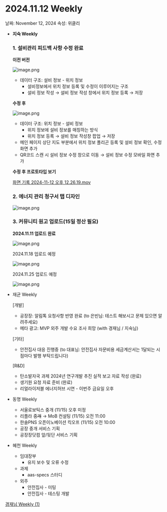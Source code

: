 # 2024.11.12 Weekly

날짜: November 12, 2024
속성: 위클리

- **지숙 Weekly**
    
    ### **1. 설비관리 피드백 사항 수정 완료**
    
     **이전 버전**
    
    ![image.png](image%208.png)
    
    - 데이터 구조: 설비 정보 - 위치 정보
        - 설비정보에서 위치 정보 등록 및 수정이 이루어지는 구조
        - 설비 정보 작성 → 설비 정보 작성 창에서 위치 정보 등록 → 저장
        
    
     **수정 후**
    
    ![image.png](image%209.png)
    
    - 데이터 구조: 위치 정보 - 설비 정보
        - 위치 정보에 설비 정보를 매칭하는 방식
        - 위치 정보 등록 → 설비 정보 작성창 팝업 → 저장
    - 메인 페이지 상단 지도 부분에서 위치 정보 폴리곤 등록 및 설비 정보 확인, 수정 화면 추가
    - QR코드 스캔 시 설비 정보 수정 창으로 이동 → 설비 정보 수정 모바일 화면 추가
    
     **수정 후 프로토타입 보기**
    
    [화면 기록 2024-11-12 오후 12.26.19.mov](%25E1%2584%2592%25E1%2585%25AA%25E1%2584%2586%25E1%2585%25A7%25E1%2586%25AB_%25E1%2584%2580%25E1%2585%25B5%25E1%2584%2585%25E1%2585%25A9%25E1%2586%25A8_2024-11-12_%25E1%2584%258B%25E1%2585%25A9%25E1%2584%2592%25E1%2585%25AE_12.26.19.mov)
    
    ### **2. 에너지 관리 청구서 탭 디자인**
    
    ![image.png](image%2010.png)
    
    ### 3. 커뮤니티 원고 업로드(15일 정산 필요)
    
    **2024.11.11 업로드 완료**
    
    ![image.png](image%2011.png)
    
    2024.11.18 업로드 예정
    
    ![image.png](image%2012.png)
    
    2024.11.25 업로드 예정
    
    ![image.png](image%2013.png)
    
- 재균 Weekly
    
    [개발]
    
    - 공장장: 알림톡 요청사항 반영 완료 (to 은빈님: 테스트 해보시고 문제 있으면 알려주세요)
    - 메타 광고: MVP 외주 개발 수요 조사 희망 (with 경재님 / 지숙님)
    
    [기타]
    
    - 안전집사 대응 진행중 
    (to 대표님: 안전집사 자문비용 세금계산서는 1달되는 시점마다 발행 부탁드립니다)
    
    [R&D]
    
    - 탄소발자국 과제 2024년 연구개발 추진 실적 보고 자료 작성 (완료)
    - 생기원 요청 자료 준비 (완료)
    - 리얼라이저블 에너지허브 시연 - 이번주 금요일 오후
- 동명 Weekly
    - 서울로보틱스 중개 (11/15) 오후 미정
    - 리플라 ~~중개~~ → MoB 컨설팅 (11/15) 오전 11:00
    - 한솔PNS 오픈이노베이션 킥오프 (11/15) 오전 10:00
    - 공장 중개 서비스 기획
    - 공장장닷컴 앞/뒷단 서비스 기획
- 혜천 Weekly
    - 임대장부
        - 유지 보수 및 오류 수정
    - 과제
        - aas-specs 스터디
    - 외주
        - 안전집사 - 미팅
        - 안전집사 - 테스팅 개발

[경재님 Weekly (1)](%E1%84%80%E1%85%A7%E1%86%BC%E1%84%8C%E1%85%A2%E1%84%82%E1%85%B5%E1%86%B7%20Weekly%20(1)%20157e98ce7f7180159e10ccfeacbaf1bb.md)